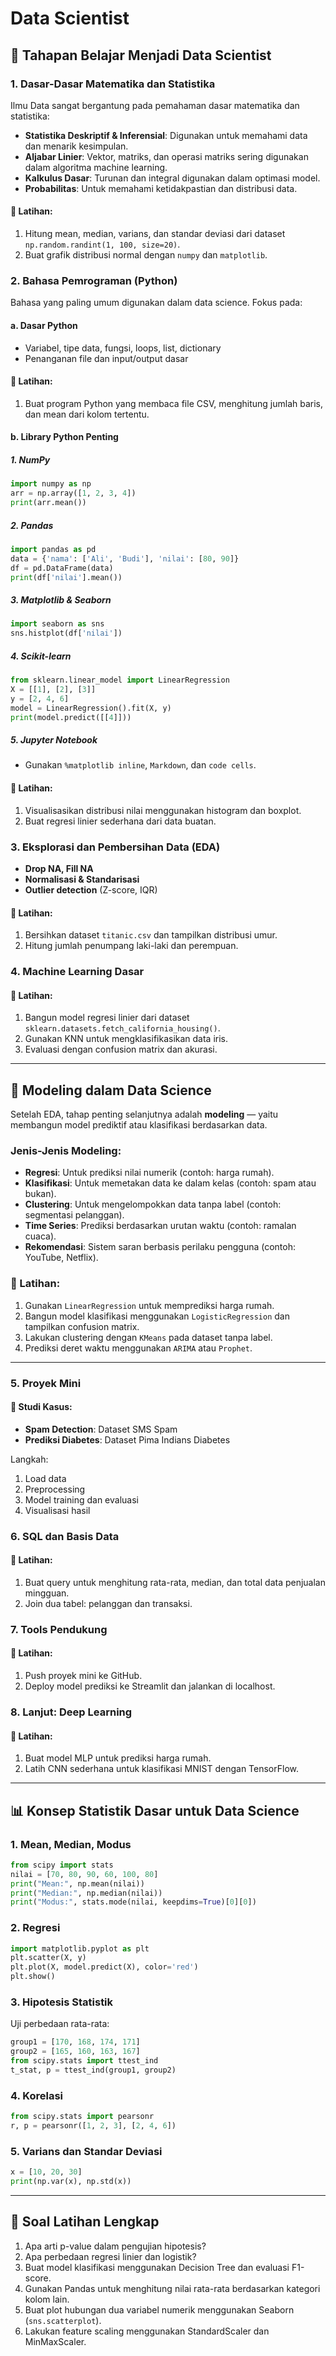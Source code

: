 # Data Scientist

## 🚀 Tahapan Belajar Menjadi Data Scientist

### 1. Dasar-Dasar Matematika dan Statistika

Ilmu Data sangat bergantung pada pemahaman dasar matematika dan statistika:

-   **Statistika Deskriptif & Inferensial**: Digunakan untuk memahami data dan menarik kesimpulan.
-   **Aljabar Linier**: Vektor, matriks, dan operasi matriks sering digunakan dalam algoritma machine learning.
-   **Kalkulus Dasar**: Turunan dan integral digunakan dalam optimasi model.
-   **Probabilitas**: Untuk memahami ketidakpastian dan distribusi data.

#### 📌 Latihan:

1. Hitung mean, median, varians, dan standar deviasi dari dataset `np.random.randint(1, 100, size=20)`.
2. Buat grafik distribusi normal dengan `numpy` dan `matplotlib`.

### 2. Bahasa Pemrograman (Python)

Bahasa yang paling umum digunakan dalam data science. Fokus pada:

#### a. Dasar Python

-   Variabel, tipe data, fungsi, loops, list, dictionary
-   Penanganan file dan input/output dasar

#### 📌 Latihan:

1. Buat program Python yang membaca file CSV, menghitung jumlah baris, dan mean dari kolom tertentu.

#### b. Library Python Penting

##### 1. NumPy

```python
import numpy as np
arr = np.array([1, 2, 3, 4])
print(arr.mean())
```

##### 2. Pandas

```python
import pandas as pd
data = {'nama': ['Ali', 'Budi'], 'nilai': [80, 90]}
df = pd.DataFrame(data)
print(df['nilai'].mean())
```

##### 3. Matplotlib & Seaborn

```python
import seaborn as sns
sns.histplot(df['nilai'])
```

##### 4. Scikit-learn

```python
from sklearn.linear_model import LinearRegression
X = [[1], [2], [3]]
y = [2, 4, 6]
model = LinearRegression().fit(X, y)
print(model.predict([[4]]))
```

##### 5. Jupyter Notebook

-   Gunakan `%matplotlib inline`, `Markdown`, dan `code cells`.

#### 📌 Latihan:

1. Visualisasikan distribusi nilai menggunakan histogram dan boxplot.
2. Buat regresi linier sederhana dari data buatan.

### 3. Eksplorasi dan Pembersihan Data (EDA)

-   **Drop NA, Fill NA**
-   **Normalisasi & Standarisasi**
-   **Outlier detection** (Z-score, IQR)

#### 📌 Latihan:

1. Bersihkan dataset `titanic.csv` dan tampilkan distribusi umur.
2. Hitung jumlah penumpang laki-laki dan perempuan.

### 4. Machine Learning Dasar

#### 📌 Latihan:

1. Bangun model regresi linier dari dataset `sklearn.datasets.fetch_california_housing()`.
2. Gunakan KNN untuk mengklasifikasikan data iris.
3. Evaluasi dengan confusion matrix dan akurasi.

---

## 🤖 Modeling dalam Data Science

Setelah EDA, tahap penting selanjutnya adalah **modeling** — yaitu membangun model prediktif atau klasifikasi berdasarkan data.

### Jenis-Jenis Modeling:

-   **Regresi**: Untuk prediksi nilai numerik (contoh: harga rumah).
-   **Klasifikasi**: Untuk memetakan data ke dalam kelas (contoh: spam atau bukan).
-   **Clustering**: Untuk mengelompokkan data tanpa label (contoh: segmentasi pelanggan).
-   **Time Series**: Prediksi berdasarkan urutan waktu (contoh: ramalan cuaca).
-   **Rekomendasi**: Sistem saran berbasis perilaku pengguna (contoh: YouTube, Netflix).

### 📌 Latihan:

1. Gunakan `LinearRegression` untuk memprediksi harga rumah.
2. Bangun model klasifikasi menggunakan `LogisticRegression` dan tampilkan confusion matrix.
3. Lakukan clustering dengan `KMeans` pada dataset tanpa label.
4. Prediksi deret waktu menggunakan `ARIMA` atau `Prophet`.

---

### 5. Proyek Mini

#### 📌 Studi Kasus:

-   **Spam Detection**: Dataset SMS Spam
-   **Prediksi Diabetes**: Dataset Pima Indians Diabetes

Langkah:

1. Load data
2. Preprocessing
3. Model training dan evaluasi
4. Visualisasi hasil

### 6. SQL dan Basis Data

#### 📌 Latihan:

1. Buat query untuk menghitung rata-rata, median, dan total data penjualan mingguan.
2. Join dua tabel: pelanggan dan transaksi.

### 7. Tools Pendukung

#### 📌 Latihan:

1. Push proyek mini ke GitHub.
2. Deploy model prediksi ke Streamlit dan jalankan di localhost.

### 8. Lanjut: Deep Learning

#### 📌 Latihan:

1. Buat model MLP untuk prediksi harga rumah.
2. Latih CNN sederhana untuk klasifikasi MNIST dengan TensorFlow.

---

## 📊 Konsep Statistik Dasar untuk Data Science

### 1. Mean, Median, Modus

```python
from scipy import stats
nilai = [70, 80, 90, 60, 100, 80]
print("Mean:", np.mean(nilai))
print("Median:", np.median(nilai))
print("Modus:", stats.mode(nilai, keepdims=True)[0][0])
```

### 2. Regresi

```python
import matplotlib.pyplot as plt
plt.scatter(X, y)
plt.plot(X, model.predict(X), color='red')
plt.show()
```

### 3. Hipotesis Statistik

Uji perbedaan rata-rata:

```python
group1 = [170, 168, 174, 171]
group2 = [165, 160, 163, 167]
from scipy.stats import ttest_ind
t_stat, p = ttest_ind(group1, group2)
```

### 4. Korelasi

```python
from scipy.stats import pearsonr
r, p = pearsonr([1, 2, 3], [2, 4, 6])
```

### 5. Varians dan Standar Deviasi

```python
x = [10, 20, 30]
print(np.var(x), np.std(x))
```

---

## 🧪 Soal Latihan Lengkap

1. Apa arti p-value dalam pengujian hipotesis?
2. Apa perbedaan regresi linier dan logistik?
3. Buat model klasifikasi menggunakan Decision Tree dan evaluasi F1-score.
4. Gunakan Pandas untuk menghitung nilai rata-rata berdasarkan kategori kolom lain.
5. Buat plot hubungan dua variabel numerik menggunakan Seaborn (`sns.scatterplot`).
6. Lakukan feature scaling menggunakan StandardScaler dan MinMaxScaler.
